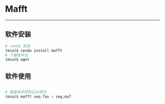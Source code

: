 # Mafft

---

## 软件安装

```bash
# conda 安装
(msa)$ conda install mafft
# 下载软件包
(msa)$ wget
```

## 软件使用

```bash

# 最基本的序列比对用法
(msa)$ mafft seq.fas > seq.maf
```
